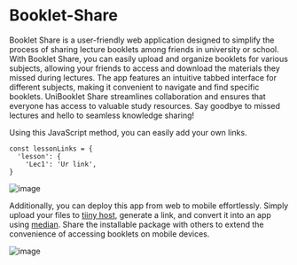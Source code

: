 # Booklet-Share

Booklet Share is a user-friendly web application designed to simplify the process of sharing lecture booklets among friends in university or school. With Booklet Share, you can easily upload and organize booklets for various subjects, allowing your friends to access and download the materials they missed during lectures. The app features an intuitive tabbed interface for different subjects, making it convenient to navigate and find specific booklets. UniBooklet Share streamlines collaboration and ensures that everyone has access to valuable study resources. Say goodbye to missed lectures and hello to seamless knowledge sharing!

Using this JavaScript method, you can easily add your own links.
```
const lessonLinks = {
  'lesson': {
    'Lec1': 'Ur link',
}
```
![image](https://github.com/itsmadson/Booklet-Share/assets/67187216/4fd7f5c7-dcea-4681-9364-71a9cc16fef2)



Additionally, you can deploy this app from web to mobile effortlessly. Simply upload your files to [tiiny host](https://tiiny.host), generate a link, and convert it into an app using [median](https://median.co). Share the installable package with others to extend the convenience of accessing booklets on mobile devices.

![image](https://github.com/itsmadson/Booklet-Share/assets/67187216/405ccba3-4244-40fa-90a8-2c172607850b)

